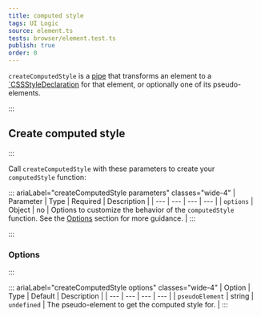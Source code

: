 ```yaml
---
title: computed style
tags: UI Logic
source: element.ts
tests: browser/element.test.ts
publish: true
order: 0
---
```


`createComputedStyle` is a [pipe](/docs/logic/pipes-overview) that transforms an element to a [`CSSStyleDeclaration](https://developer.mozilla.org/en-US/docs/Web/API/CSSStyleDeclaration) for that element, or optionally one of its pseudo-elements.


:::
## Create computed style
:::

Call `createComputedStyle` with these parameters to create your `computedStyle` function:

::: ariaLabel="createComputedStyle parameters" classes="wide-4"
| Parameter | Type | Required | Description |
| --- | --- | --- | --- |
| `options` | Object | no | Options to customize the behavior of the `computedStyle` function. See the [Options](#options) section for more guidance. |
:::


:::
### Options
:::

::: ariaLabel="createComputedStyle options" classes="wide-4"
| Option | Type | Default | Description |
| --- | --- | --- | --- |
| `pseudoElement` | string | `undefined` | The pseudo-element to get the computed style for. |
:::
